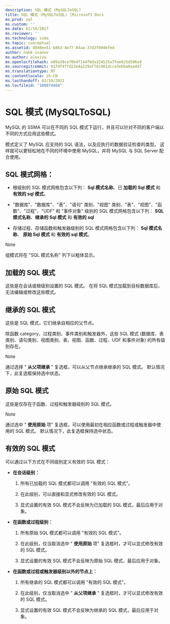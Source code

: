```yaml
---
description: SQL 模式 (MySQLToSQL)
title: SQL 模式 (MySQLToSQL) |Microsoft Docs
ms.prod: sql
ms.custom: ''
ms.date: 01/19/2017
ms.reviewer: ''
ms.technology: ssma
ms.topic: conceptual
ms.assetid: d840ee51-b863-4e77-84aa-37d3f094bfed
author: nahk-ivanov
ms.author: alexiva
ms.openlocfilehash: e09a38ce70b4f144f6da324525a7fee925d586a9
ms.sourcegitcommit: 917df4ffd22e4a229af7dc481dcce3ebba0aa4d7
ms.translationtype: MT
ms.contentlocale: zh-CN
ms.lasthandoff: 02/10/2021
ms.locfileid: "100074468"
---
```

# <a name="sql-modes-mysqltosql"></a>SQL 模式 (MySQLToSQL)
MySQL 的 SSMA 可以在不同的 SQL 模式下运行，并且可以针对不同的客户端以不同的方式应用这些模式。  
  
模式定义了 MySQL 应支持的 SQL 语法，以及应执行的数据验证检查的类型。 这样就可以更轻松地在不同的环境中使用 MySQL，并将 MySQL 与 SQL Server 配合使用。  
  
## <a name="sql-modes-grid"></a>SQL 模式网格：  
  
-   根级别的 SQL 模式网格包含以下列： **Sql 模式名称**、已 **加载的 Sql 模式** 和 **有效的 sql 模式**。  
  
-   "数据库"、"数据库"、"表"、"语句" 类别、"视图" 类别、"表"、"视图"、"函数"、"过程"、"UDF" 和 "事件对象" 级别的 SQL 模式网格包含以下列： **SQL 模式名称**、**继承的 Sql 模式** 和 **有效的 sql**  
  
-   存储过程、存储函数和触发器级别的 SQL 模式网格包含以下列： **Sql 模式名称**、  **原始 Sql 模式** 和 **有效的 sql 模式**。  
  
> [!NOTE]  
> 组模式将在 "SQL 模式名称" 列下以粗体显示。  
  
## <a name="loaded-sql-modes"></a>加载的 SQL 模式  
这些是在会话或根级别设置的 SQL 模式。 在将 SQL 模式加载到目标数据库后，无法编辑或修改这些模式。  
  
## <a name="inherited-sql-modes"></a>继承的 SQL 模式  
这些是 SQL 模式，它们继承自相应的父节点。  
  
除函数 category、过程类别、事件类别和触发器外，这些 SQL 模式 (数据库、表类别、语句类别、视图类别、表、视图、函数、过程、UDF 和事件对象) 的所有级别存在。  
  
> [!NOTE]  
> 通过选择 " **从父项继承** " 复选框，可以从父节点继承继承的 SQL 模式。 默认情况下，此复选框保持选中状态。  
  
## <a name="original-sql-modes"></a>原始 SQL 模式  
这些是仅存在于函数、过程和触发器级别的 SQL 模式。  
  
> [!NOTE]  
> 通过选中 " **使用原始** 项" 复选框，可以使用最初在相应函数或过程或触发器中使用的 SQL 模式。 默认情况下，此复选框保持选中状态。  
  
## <a name="effective-sql-modes"></a>有效的 SQL 模式  
可以通过以下方式在不同级别定义有效的 SQL 模式：  
  
-   **在会话级别：**  
  
    1.  所有已加载的 SQL 模式都可以调用 "有效的 SQL 模式"。  
  
    2.  在此级别，可以直接和显式修改有效的 SQL 模式。  
  
    3.  显式设置的有效 SQL 模式不会反映为已加载的 SQL 模式，最后应用于对象。  
  
-   **在函数或过程级别：**  
  
    1.  所有原始 SQL 模式都可以调用 "有效的 SQL 模式"。  
  
    2.  在此级别，仅当取消选中 " **使用原始** 项" 复选框时，才可以显式修改有效的 SQL 模式。  
  
    3.  显式设置的有效 SQL 模式不会反映为原始 SQL 模式，最后应用于对象。  
  
-   **在函数或过程或触发器级别以外的节点上：**  
  
    1.  所有继承的 SQL 模式都可以调用 "有效的 SQL 模式"。  
  
    2.  在此级别，仅当取消选中 " **从父项继承** " 复选框时，才可以显式修改有效的 SQL 模式。  
  
    3.  显式设置的有效 SQL 模式不会反映为继承的 SQL 模式，最后应用于对象。  
  
